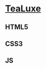 #  [TeaLuxe]([https://pages.github.com/](https://angelkrylova.github.io/TeaLuxe/))
## HTML5
## CSS3
## JS
